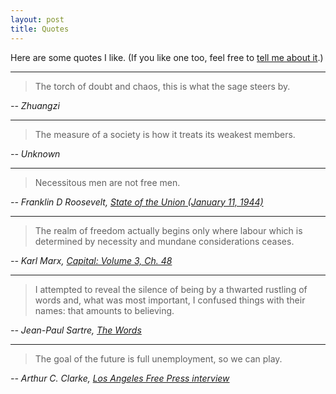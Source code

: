```yaml
---
layout: post
title: Quotes
---
```


Here are some quotes I like. (If you like one too, feel free to [tell me about it](/contact).)

---

> The torch of doubt and chaos, this is what the sage steers by.

_-- Zhuangzi_

---

> The measure of a society is how it treats its weakest members.

_-- Unknown_

---

> Necessitous men are not free men.

_-- Franklin D Roosevelt, [State of the Union (January 11, 1944)](https://web.archive.org/web/20160114073828/http://millercenter.org/president/fdroosevelt/speeches/speech-3955)_

---

> The realm of freedom actually begins only where labour which is determined by necessity and mundane considerations ceases.

_-- Karl Marx, [Capital: Volume 3, Ch. 48](https://www.marxists.org/archive/marx/works/subject/hist-mat/capital/vol3-ch48.htm)_

---

> I attempted to reveal the silence of being by a thwarted rustling of words and, what was most important, I confused things with their names: that amounts to believing.

_-- Jean-Paul Sartre, [The Words](https://archive.org/details/words00jean/page/250/mode/2up?q=%22thwarted+rustling+of+words%22)_

---

> The goal of the future is full unemployment, so we can play.

_-- Arthur C. Clarke, [Los Angeles Free Press interview](https://quoteinvestigator.com/2018/11/11/goal/)_
